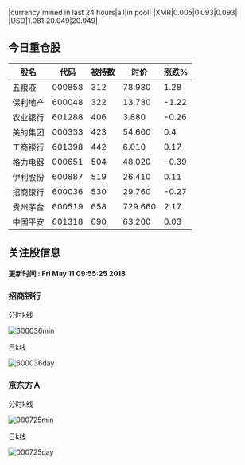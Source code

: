 |currency|mined in last 24 hours|all|in pool|
|XMR|0.005|0.093|0.093|
|USD|1.081|20.049|20.049|

## 今日重仓股 

|股名|代码|被持数|时价|涨跌%|
|---|---|---|---|---|
|五粮液|000858|312|78.980|1.28|
|保利地产|600048|322|13.730|-1.22|
|农业银行|601288|406|3.880|-0.26|
|美的集团|000333|423|54.600|0.4|
|工商银行|601398|442|6.010|0.17|
|格力电器|000651|504|48.020|-0.39|
|伊利股份|600887|519|26.410|0.11|
|招商银行|600036|530|29.760|-0.27|
|贵州茅台|600519|658|729.660|2.17|
|中国平安|601318|690|63.200|0.03|

## 关注股信息
**更新时间 : Fri May 11 09:55:25 2018**
### 招商银行 
分时k线

![600036min](http://image.sinajs.cn/newchart/min/n/sh600036.gif)

日k线

![600036day](http://image.sinajs.cn/newchart/daily/n/sh600036.gif)

### 京东方Ａ 
分时k线

![000725min](http://image.sinajs.cn/newchart/min/n/sz000725.gif)

日k线

![000725day](http://image.sinajs.cn/newchart/daily/n/sz000725.gif)
